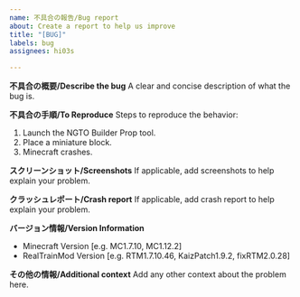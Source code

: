 ```yaml
---
name: 不具合の報告/Bug report
about: Create a report to help us improve
title: "[BUG]"
labels: bug
assignees: hi03s

---
```


**不具合の概要/Describe the bug**
A clear and concise description of what the bug is.

**不具合の手順/To Reproduce**
Steps to reproduce the behavior:
1. Launch the NGTO Builder Prop tool.
2. Place a miniature block.
3. Minecraft crashes.

**スクリーンショット/Screenshots**
If applicable, add screenshots to help explain your problem.

**クラッシュレポート/Crash report**
If applicable, add crash report to help explain your problem.

**バージョン情報/Version Information**
 - Minecraft Version [e.g. MC1.7.10, MC1.12.2]
 - RealTrainMod Version [e.g. RTM1.7.10.46, KaizPatch1.9.2, fixRTM2.0.28]

**その他の情報/Additional context**
Add any other context about the problem here.
